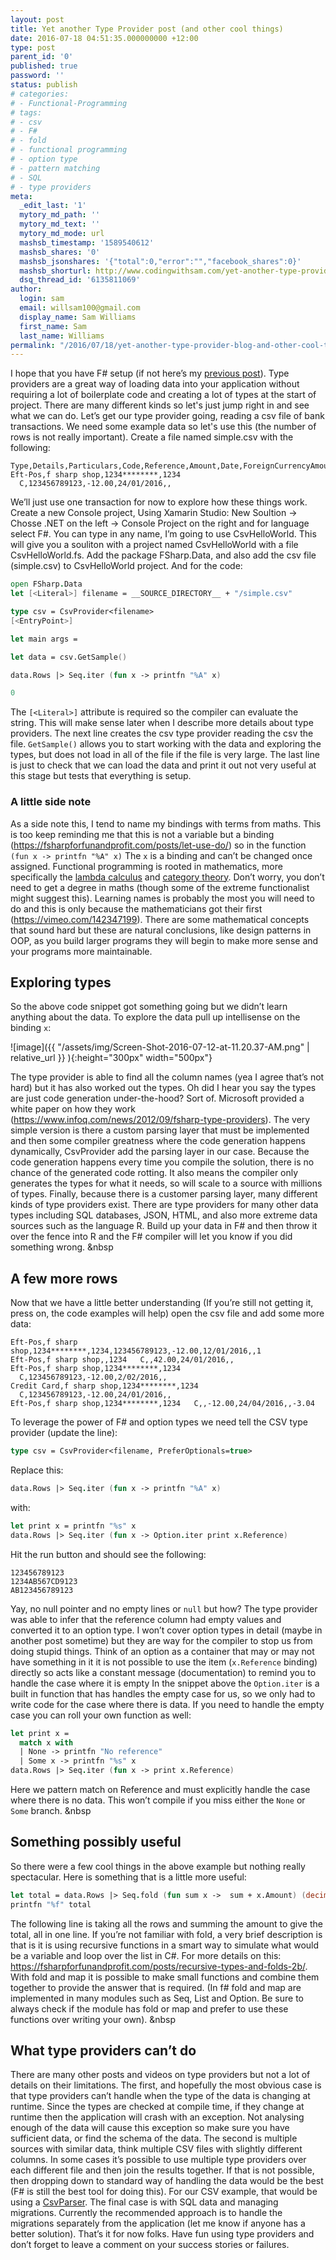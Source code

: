 ```yaml
---
layout: post
title: Yet another Type Provider post (and other cool things)
date: 2016-07-18 04:51:35.000000000 +12:00
type: post
parent_id: '0'
published: true
password: ''
status: publish
# categories:
# - Functional-Programming
# tags:
# - csv
# - F#
# - fold
# - functional programming
# - option type
# - pattern matching
# - SQL
# - type providers
meta:
  _edit_last: '1'
  mytory_md_path: ''
  mytory_md_text: ''
  mytory_md_mode: url
  mashsb_timestamp: '1589540612'
  mashsb_shares: '0'
  mashsb_jsonshares: '{"total":0,"error":"","facebook_shares":0}'
  mashsb_shorturl: http://www.codingwithsam.com/yet-another-type-provider-blog-and-other-cool-things/
  dsq_thread_id: '6135811069'
author:
  login: sam
  email: willsam100@gmail.com
  display_name: Sam Williams
  first_name: Sam
  last_name: Williams
permalink: "/2016/07/18/yet-another-type-provider-blog-and-other-cool-things/"
---
```

I hope that you have F# setup (if not here’s my <a href="http://www.codingwithsam.com/f-ides-text-editors-and-how-to-get-started/">previous post</a>). Type providers are a great way of loading data into your application without requiring a lot of boilerplate code and creating a lot of types at the start of project. There are many different kinds so let's just jump right in and see what we can do. 
Let’s get our type provider going, reading a csv file of bank transactions. We need some example data so let's use this (the number of rows is not really important). Create a file named simple.csv with the following:

```
Type,Details,Particulars,Code,Reference,Amount,Date,ForeignCurrencyAmount,ConversionCharge
Eft-Pos,f sharp shop,1234********,1234   C,123456789123,-12.00,24/01/2016,,
```
We’ll just use one transaction for now to explore how these things work. Create a new Console project, Using Xamarin Studio: New Soultion -> Chosse .NET on the left -> Console Project on the right and for language select F#. You can type in any name, I’m going to use CsvHelloWorld. This will give you a souliton with a project named CsvHelloWorld with a file CsvHelloWorld.fs. Add the package FSharp.Data, and also add the csv file (simple.csv) to CsvHelloWorld project. And for the code:
```fsharp
open FSharp.Data
let [<Literal>] filename = __SOURCE_DIRECTORY__ + "/simple.csv"

type csv = CsvProvider<filename>
[<EntryPoint>]

let main args =

let data = csv.GetSample()

data.Rows |> Seq.iter (fun x -> printfn "%A" x)

0
```

The ```[<Literal>]``` attribute is required so the compiler can evaluate the string. This will make sense later when I describe more details about type providers. The next line creates the csv type provider reading the csv the file. ```GetSample()``` allows you to start working with the data and exploring the types, but does not load in all of the file if the file is very large. The last line is just to check that we can load the data and print it out not very useful at this stage but tests that everything is setup. 

### A little side note

As a side note this, I tend to name my bindings with terms from maths. This is too keep reminding me that this is not a variable but a binding (<a href="https://fsharpforfunandprofit.com/posts/let-use-do/">https://fsharpforfunandprofit.com/posts/let-use-do/</a>) so in the function  
```(fun x -> printfn "%A" x)```
The ```x``` is a binding and can’t be changed once assigned. Functional programming is rooted in mathematics, more specifically the <a href="https://en.wikipedia.org/wiki/Lambda_calculus">lambda calculus</a> and <a href="https://en.wikipedia.org/wiki/Category_theory">category theory</a>. Don’t worry, you don’t need to get a degree in maths (though some of the extreme functionalist might suggest this). Learning names is probably the most you will need to do and this is only because the mathematicians got their first (<a href="https://vimeo.com/142347199">https://vimeo.com/142347199</a>). There are some mathematical concepts that sound hard but these are natural conclusions, like design patterns in OOP, as you build larger programs they will begin to make more sense and your programs more maintainable.

## Exploring types

So the above code snippet got something going but we didn’t learn anything about the data. To explore the data pull up intellisense on the binding ```x```:

![image]({{ "/assets/img/Screen-Shot-2016-07-12-at-11.20.37-AM.png" | relative_url }} ){:height="300px" width="500px"}

The type provider is able to find all the column names (yea I agree that’s not hard) but it has also worked out the types. Oh did I hear you say the types are just code generation under-the-hood? Sort of. Microsoft provided a white paper on how they work (<a href="https://www.infoq.com/news/2012/09/fsharp-type-providers">https://www.infoq.com/news/2012/09/fsharp-type-providers</a>). The very simple version is there a custom parsing layer that must be implemented and then some compiler greatness where the code generation happens dynamically, CsvProvider add the parsing layer in our case. Because the code generation happens every time you compile the solution, there is no chance of the generated code rotting. It also means the compiler only generates the types for what it needs, so will scale to a source with millions of types. Finally, because there is a customer parsing layer, many different kinds of type providers exist. There are type providers for many other data types including SQL databases, JSON, HTML, and also more extreme data sources such as the language R. Build up your data in F# and then throw it over the fence into R and the F# compiler will let you know if you did something wrong.
&nbsp

## A few more rows

Now that we have a little better understanding (If you’re still not getting it, press on, the code examples will help) open the csv file and add some more data:

```
Eft-Pos,f sharp shop,1234********,1234,123456789123,-12.00,12/01/2016,,1
Eft-Pos,f sharp shop,,1234   C,,42.00,24/01/2016,,
Eft-Pos,f sharp shop,1234********,1234   C,123456789123,-12.00,2/02/2016,,
Credit Card,f sharp shop,1234********,1234   C,123456789123,-12.00,24/01/2016,,
Eft-Pos,f sharp shop,1234********,1234   C,,-12.00,24/04/2016,,-3.04
```

To leverage the power of F# and option types we need tell the CSV type provider (update the line):

```fsharp
type csv = CsvProvider<filename, PreferOptionals=true>
```
Replace this:
```fsharp
data.Rows |> Seq.iter (fun x -> printfn "%A" x)
```
with:

```fsharp
let print x = printfn "%s" x
data.Rows |> Seq.iter (fun x -> Option.iter print x.Reference)
```
Hit the run button and should see the following:
```
123456789123
1234AB567CD9123
AB123456789123
```

Yay, no null pointer and no empty lines or ```null``` but how? The type provider was able to infer that the reference column had empty values and converted it to an option type. I won’t cover option types in detail (maybe in another post sometime) but they are way for the compiler to stop us from doing stupid things. Think of an option as a container that may or may not have something in it it is not possible to use the item (```x.Reference``` binding) directly so acts like a constant message (documentation) to remind you to handle the case where it is empty In the snippet above the ```Option.iter``` is a built in function that has handles the empty case for us, so we only had to write code for the case where there is data. If you need to handle the empty case you can roll your own function as well: 

```fsharp
let print x = 
  match x with
  | None -> printfn "No reference"
  | Some x -> printfn "%s" x
data.Rows |> Seq.iter (fun x -> print x.Reference)
```
Here we pattern match on Reference and must explicitly handle the case where there is no data. This won’t compile if you miss either the ```None``` or ```Some``` branch. 
&nbsp

## Something possibly useful
So there were a few cool things in the above example but nothing really spectacular. Here is something that is a little more useful:
```fsharp
let total = data.Rows |> Seq.fold (fun sum x ->  sum + x.Amount) (decimal 0)
printfn "%f" total
```
The following line is taking all the rows and summing the amount to give the total, all in one line. If you’re not familiar with fold, a very brief description is that is it is using recursive functions in a smart way to simulate what would be a variable and loop over the list in C#. For more details on this: <a href="https://fsharpforfunandprofit.com/posts/recursive-types-and-folds-2b/">https://fsharpforfunandprofit.com/posts/recursive-types-and-folds-2b/</a>. With fold and map it is possible to make small functions and combine them together to provide the answer that is required. (In f# fold and map are implemented in many modules such as Seq, List and Option. Be sure to always check if the module has fold or map and prefer to use these functions over writing your own).
&nbsp

## What type providers can’t do
There are many other posts and videos on type providers but not a lot of details on their limitations. The first, and hopefully the most obvious case is that type providers can’t handle when the type of the data is changing at runtime. Since the types are checked at compile time, if they change at runtime then the application will crash with an exception. Not analysing enough of the data will cause this exception so make sure you have sufficient data, or find the schema of the data. The second is multiple sources with similar data, think multiple CSV files with slightly different columns. In some cases it’s possible to use multiple type providers over each different file and then join the results together. If that is not possible, then dropping down to standard way of handling the data would be the best (F# is still the best tool for doing this). For our CSV example, that would be using a <a href="http://fsharp.github.io/FSharp.Data/library/CsvFile.html">CsvParser</a>. The final case is with SQL data and managing migrations. Currently the recommended approach is to handle the migrations separately from the application (let me know if anyone has a better solution).
That’s it for now folks. Have fun using type providers and don’t forget to leave a comment on your success stories or failures. 
